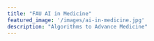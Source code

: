 ```yaml
---
title: "FAU AI in Medicine"
featured_image: '/images/ai-in-medicine.jpg'
description: "Algorithms to Advance Medicine"
---
```

